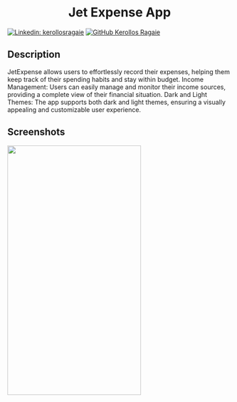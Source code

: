 <h1 align="center">Jet Expense App</h1>

[![Linkedin: kerollosragaie](https://img.shields.io/badge/-kerollosragaie-blue?style=flat-square&logo=Linkedin&logoColor=white&link=https://www.linkedin.com/in/kerollos-ragaie-youssef-b9529aa6/)](https://www.linkedin.com/in/kerollos-ragaie/)
[![GitHub Kerollos Ragaie](https://img.shields.io/github/followers/kerolosragaie?label=follow&style=social)](https://github.com/kerolosragaie)


## Description
JetExpense allows users to effortlessly record their expenses, helping them keep track of their spending habits and stay within budget.
Income Management: Users can easily manage and monitor their income sources, providing a complete view of their financial situation.
Dark and Light Themes: The app supports both dark and light themes, ensuring a visually appealing and customizable user experience.


## Screenshots

<img src="screenshots/preview_1.gif" width="300" height="560"/>
